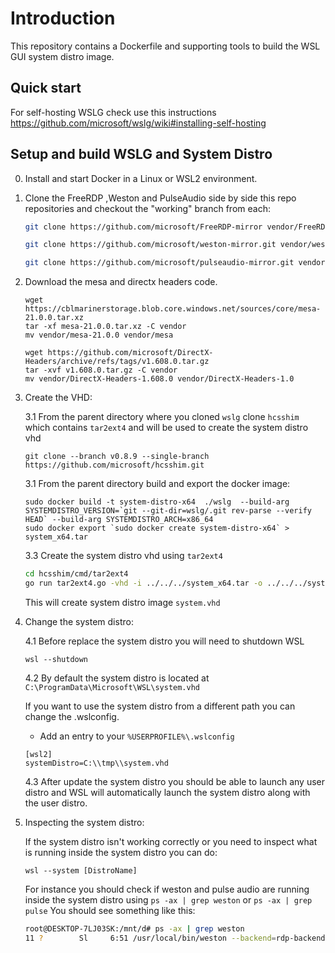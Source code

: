 # Introduction

This repository contains a Dockerfile and supporting tools to build the WSL GUI system distro image.

## Quick start

For self-hosting WSLG check use this instructions https://github.com/microsoft/wslg/wiki#installing-self-hosting

## Setup and build WSLG and System Distro

0. Install and start Docker in a Linux or WSL2 environment.

1. Clone the FreeRDP ,Weston and PulseAudio side by side this repo repositories and checkout the "working" branch from each:

    ```bash
    git clone https://github.com/microsoft/FreeRDP-mirror vendor/FreeRDP -b working

    git clone https://github.com/microsoft/weston-mirror.git vendor/weston -b working

    git clone https://github.com/microsoft/pulseaudio-mirror.git vendor/pulseaudio -b working
    ```

2. Download the mesa and directx headers code.

    ```
    wget https://cblmarinerstorage.blob.core.windows.net/sources/core/mesa-21.0.0.tar.xz
    tar -xf mesa-21.0.0.tar.xz -C vendor
    mv vendor/mesa-21.0.0 vendor/mesa

    wget https://github.com/microsoft/DirectX-Headers/archive/refs/tags/v1.608.0.tar.gz
    tar -xvf v1.608.0.tar.gz -C vendor
    mv vendor/DirectX-Headers-1.608.0 vendor/DirectX-Headers-1.0
    ```

3. Create the VHD:

    3.1 From the parent directory where you cloned `wslg` clone `hcsshim` which contains `tar2ext4` and will be used to create the system distro vhd
    ```
    git clone --branch v0.8.9 --single-branch https://github.com/microsoft/hcsshim.git
    ```
    
    3.1 From the parent directory build and export the docker image:
    ```
    sudo docker build -t system-distro-x64  ./wslg  --build-arg SYSTEMDISTRO_VERSION=`git --git-dir=wslg/.git rev-parse --verify HEAD` --build-arg SYSTEMDISTRO_ARCH=x86_64
    sudo docker export `sudo docker create system-distro-x64` > system_x64.tar
    ```
    
    3.3 Create the system distro vhd using `tar2ext4`
    
    ```bash
    cd hcsshim/cmd/tar2ext4
    go run tar2ext4.go -vhd -i ../../../system_x64.tar -o ../../../system.vhd
    ```
    
    This will create system distro image `system.vhd`

4. Change the system distro:

    4.1 Before replace the system distro you will need to shutdown WSL
    
    ```
    wsl --shutdown
    ```
    
    4.2 By default the system distro is located at `C:\ProgramData\Microsoft\WSL\system.vhd`
    
    If you want to use the system distro from a different path you can change the .wslconfig.

    * Add an entry to your `%USERPROFILE%\.wslconfig`

    ```
    [wsl2]
    systemDistro=C:\\tmp\\system.vhd
    ```
    
    4.3 After update the system distro you should be able to launch any user distro and WSL will automatically launch the system distro along with the user distro.
    

5. Inspecting the system distro:

    If the system distro isn't working correctly or you need to inspect what is running inside the system distro you can do:

    ```
    wsl --system [DistroName]
    ```

    For instance you should check if weston and pulse audio are running inside the system distro using `ps -ax | grep weston` or `ps -ax | grep pulse`
    You should see something like this:
    
    ```bash
    root@DESKTOP-7LJ03SK:/mnt/d# ps -ax | grep weston
   11 ?        Sl     6:51 /usr/local/bin/weston --backend=rdp-backend.so --xwayland --shell=rdprail-shell.so --log=/mnt/wslg/weston.log
    ```
